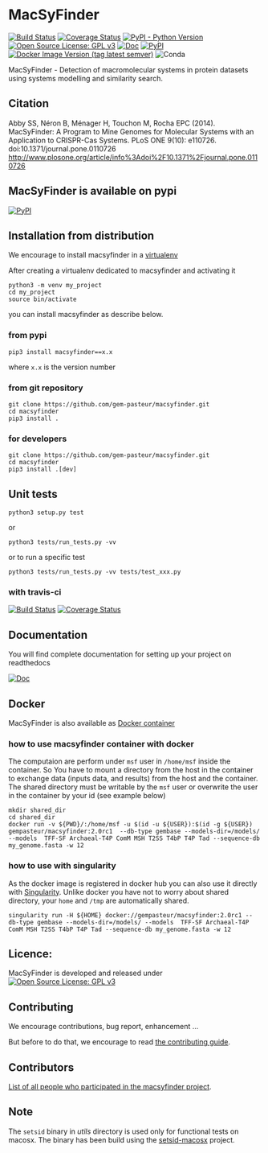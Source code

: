 # MacSyFinder

[![Build Status](https://travis-ci.org/gem-pasteur/macsyfinder.svg?branch=master)](https://travis-ci.org/gem-pasteur/macsyfinder)
[![Coverage Status](https://coveralls.io/repos/github/gem-pasteur/macsyfinder/badge.svg?branch=master)](https://coveralls.io/github/gem-pasteur/macsyfinder?branch=master)
[![PyPI - Python Version](https://img.shields.io/pypi/pyversions/macsyfinder)](https://pypi.org/project/macsyfinder/)
[![Open Source License: GPL v3](https://img.shields.io/badge/License-GPLv3-blue.svg)](https://opensource.org/licenses/GPL-3.0)
[![Doc](https://readthedocs.org/projects/macsyfinder/badge/?version=latest)](http://macsyfinder.readthedocs.org/en/latest/#)
[![PyPI](https://img.shields.io/pypi/v/macsyfinder)](https://pypi.org/project/macsyfinder/)
[![Docker Image Version (tag latest semver)](https://img.shields.io/docker/v/gempasteur/macsyfinder/latest)](https://hub.docker.com/repository/docker/gempasteur/macsyfinder)
![Conda](https://img.shields.io/conda/pn/bioconda/macsyfinder)

MacSyFinder - Detection of macromolecular systems in protein datasets using systems modelling and similarity search.



## Citation
Abby SS, Néron B, Ménager H, Touchon M, Rocha EPC (2014). MacSyFinder: A Program to Mine Genomes for Molecular Systems with an Application to CRISPR-Cas Systems. PLoS ONE 9(10): e110726. doi:10.1371/journal.pone.0110726
http://www.plosone.org/article/info%3Adoi%2F10.1371%2Fjournal.pone.0110726


## MacSyFinder is available on pypi
 
[![PyPI](https://img.shields.io/pypi/v/macsyfinder)](https://pypi.org/project/macsyfinder/)

## Installation from distribution

We encourage to install macsyfinder in a [virtualenv](https://virtualenv.pypa.io/en/latest/)

After creating a virtualenv dedicated to macsyfinder and activating it

    python3 -m venv my_project
    cd my_project
    source bin/activate

you can install macsyfinder as describe below.
    
### from pypi

    pip3 install macsyfinder==x.x

where `x.x` is the version number

### from git repository

    git clone https://github.com/gem-pasteur/macsyfinder.git
    cd macsyfinder
    pip3 install .
    
### for developers

    git clone https://github.com/gem-pasteur/macsyfinder.git
    cd macsyfinder
    pip3 install .[dev]
 
## Unit tests 

    python3 setup.py test
    
or 
    
    python3 tests/run_tests.py -vv
    
or to run a specific test

    python3 tests/run_tests.py -vv tests/test_xxx.py
        
     
### with travis-ci

[![Build Status](https://travis-ci.org/gem-pasteur/macsyfinder.svg?branch=master)](https://travis-ci.org/gem-pasteur/macsyfinder)
[![Coverage Status](https://coveralls.io/repos/github/gem-pasteur/macsyfinder/badge.svg?branch=master)](https://coveralls.io/github/gem-pasteur/macsyfinder?branch=master)

## Documentation

You will find complete documentation for setting up your project on readthedocs

[![Doc](https://readthedocs.org/projects/macsyfinder/badge/?version=latest)](http://macsyfinder.readthedocs.org/en/latest/#)

## Docker

MacSyFinder is also available as [Docker container](https://hub.docker.com/repository/docker/gempasteur/macsyfinder)

### how to use macsyfinder container with docker

The computaion are perform under `msf` user in `/home/msf` inside the container.
So You have to mount a directory from the host in the container to exchange data (inputs data, and results)
from the host and the container.
The shared directory must be writable by the `msf` user or overwrite the user in the container by your id (see example below)

    mkdir shared_dir
    cd shared_dir
    docker run -v ${PWD}/:/home/msf -u $(id -u ${USER}):$(id -g ${USER})  gempasteur/macsyfinder:2.0rc1  --db-type gembase --models-dir=/models/ --models  TFF-SF Archaeal-T4P ComM MSH T2SS T4bP T4P Tad --sequence-db my_genome.fasta -w 12

### how to use with singularity

As the docker image is registered in docker hub you can also use it directly with [Singularity](https://sylabs.io/docs/).
Unlike docker you have not to worry about shared directory, your `home` and `/tmp` are automatically shared.

    singularity run -H ${HOME} docker://gempasteur/macsyfinder:2.0rc1 --db-type gembase --models-dir=/models/ --models  TFF-SF Archaeal-T4P ComM MSH T2SS T4bP T4P Tad --sequence-db my_genome.fasta -w 12

## Licence:

MacSyFinder is developed and released under [![Open Source License: GPL v3](https://img.shields.io/badge/License-GPLv3-blue.svg)](https://opensource.org/licenses/GPL-3.0)

## Contributing 

We encourage contributions, bug report, enhancement ... 

But before to do that, we encourage to read [the contributing guide](CONTRIBUTING.md).

## Contributors

[List of all people who participated in the macsyfinder project](CONTRIBUTORS.md).

## Note

The `setsid` binary in *utils* directory is used only for functional tests on macosx. 
The binary has been build using the [setsid-macosx](https://github.com/tzvetkoff/setsid-macosx) project.